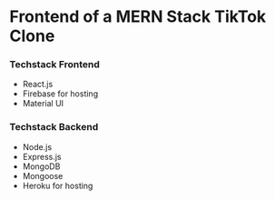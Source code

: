 # Frontend of a MERN Stack TikTok Clone

### Techstack Frontend
- React.js
- Firebase for hosting
- Material UI

### Techstack Backend
- Node.js
- Express.js
- MongoDB
- Mongoose
- Heroku for hosting